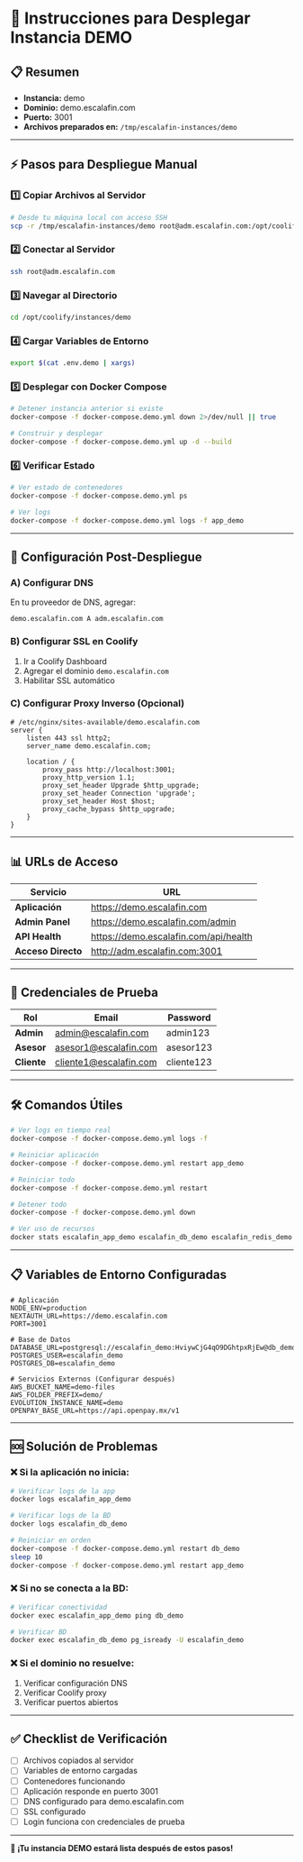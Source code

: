 
# 🚀 Instrucciones para Desplegar Instancia DEMO

## 📋 Resumen
- **Instancia:** demo
- **Dominio:** demo.escalafin.com  
- **Puerto:** 3001
- **Archivos preparados en:** `/tmp/escalafin-instances/demo`

---

## ⚡ Pasos para Despliegue Manual

### 1️⃣ **Copiar Archivos al Servidor**
```bash
# Desde tu máquina local con acceso SSH
scp -r /tmp/escalafin-instances/demo root@adm.escalafin.com:/opt/coolify/instances/
```

### 2️⃣ **Conectar al Servidor**
```bash
ssh root@adm.escalafin.com
```

### 3️⃣ **Navegar al Directorio**
```bash
cd /opt/coolify/instances/demo
```

### 4️⃣ **Cargar Variables de Entorno**
```bash
export $(cat .env.demo | xargs)
```

### 5️⃣ **Desplegar con Docker Compose**
```bash
# Detener instancia anterior si existe
docker-compose -f docker-compose.demo.yml down 2>/dev/null || true

# Construir y desplegar
docker-compose -f docker-compose.demo.yml up -d --build
```

### 6️⃣ **Verificar Estado**
```bash
# Ver estado de contenedores
docker-compose -f docker-compose.demo.yml ps

# Ver logs
docker-compose -f docker-compose.demo.yml logs -f app_demo
```

---

## 🔧 **Configuración Post-Despliegue**

### A) **Configurar DNS**
En tu proveedor de DNS, agregar:
```
demo.escalafin.com A adm.escalafin.com
```

### B) **Configurar SSL en Coolify**
1. Ir a Coolify Dashboard
2. Agregar el dominio `demo.escalafin.com`
3. Habilitar SSL automático

### C) **Configurar Proxy Inverso (Opcional)**
```nginx
# /etc/nginx/sites-available/demo.escalafin.com
server {
    listen 443 ssl http2;
    server_name demo.escalafin.com;
    
    location / {
        proxy_pass http://localhost:3001;
        proxy_http_version 1.1;
        proxy_set_header Upgrade $http_upgrade;
        proxy_set_header Connection 'upgrade';
        proxy_set_header Host $host;
        proxy_cache_bypass $http_upgrade;
    }
}
```

---

## 📊 **URLs de Acceso**

| Servicio | URL |
|----------|-----|
| **Aplicación** | https://demo.escalafin.com |
| **Admin Panel** | https://demo.escalafin.com/admin |
| **API Health** | https://demo.escalafin.com/api/health |
| **Acceso Directo** | http://adm.escalafin.com:3001 |

---

## 👤 **Credenciales de Prueba**

| Rol | Email | Password |
|-----|-------|----------|
| **Admin** | admin@escalafin.com | admin123 |
| **Asesor** | asesor1@escalafin.com | asesor123 |
| **Cliente** | cliente1@escalafin.com | cliente123 |

---

## 🛠️ **Comandos Útiles**

```bash
# Ver logs en tiempo real
docker-compose -f docker-compose.demo.yml logs -f

# Reiniciar aplicación
docker-compose -f docker-compose.demo.yml restart app_demo

# Reiniciar todo
docker-compose -f docker-compose.demo.yml restart

# Detener todo
docker-compose -f docker-compose.demo.yml down

# Ver uso de recursos
docker stats escalafin_app_demo escalafin_db_demo escalafin_redis_demo
```

---

## 📋 **Variables de Entorno Configuradas**

```env
# Aplicación
NODE_ENV=production
NEXTAUTH_URL=https://demo.escalafin.com
PORT=3001

# Base de Datos
DATABASE_URL=postgresql://escalafin_demo:HviywCjG4qO9DGhtpxRjEw@db_demo:5432/escalafin_demo
POSTGRES_USER=escalafin_demo
POSTGRES_DB=escalafin_demo

# Servicios Externos (Configurar después)
AWS_BUCKET_NAME=demo-files
AWS_FOLDER_PREFIX=demo/
EVOLUTION_INSTANCE_NAME=demo
OPENPAY_BASE_URL=https://api.openpay.mx/v1
```

---

## 🆘 **Solución de Problemas**

### ❌ **Si la aplicación no inicia:**
```bash
# Verificar logs de la app
docker logs escalafin_app_demo

# Verificar logs de la BD
docker logs escalafin_db_demo

# Reiniciar en orden
docker-compose -f docker-compose.demo.yml restart db_demo
sleep 10
docker-compose -f docker-compose.demo.yml restart app_demo
```

### ❌ **Si no se conecta a la BD:**
```bash
# Verificar conectividad
docker exec escalafin_app_demo ping db_demo

# Verificar BD
docker exec escalafin_db_demo pg_isready -U escalafin_demo
```

### ❌ **Si el dominio no resuelve:**
1. Verificar configuración DNS
2. Verificar Coolify proxy
3. Verificar puertos abiertos

---

## ✅ **Checklist de Verificación**

- [ ] Archivos copiados al servidor
- [ ] Variables de entorno cargadas
- [ ] Contenedores funcionando
- [ ] Aplicación responde en puerto 3001
- [ ] DNS configurado para demo.escalafin.com
- [ ] SSL configurado
- [ ] Login funciona con credenciales de prueba

---

**🎉 ¡Tu instancia DEMO estará lista después de estos pasos!**
